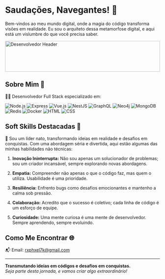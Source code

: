 <div class="markdown prose w-full break-words dark:prose-invert dark">
    <h1>Saudações, Navegantes! 👋</h1>
    <p>
        Bem-vindos ao meu mundo digital, onde a magia do código transforma visões em realidade. Eu sou o arquiteto
        dessa metamorfose digital, e aqui está um vislumbre do que você precisa saber.
    </p>
  <img
        style="display: block; margin: auto; width: 100%; max-height: 100px; object-fit: cover"
        src="https://user-images.githubusercontent.com/86270481/214122618-1bf43327-cdef-456e-81fe-fc71a9070c07.gif"
        alt="Desenvolvedor Header"
    />
    <h2>Sobre Mim 🚀</h2>
    <p>👨&zwj;💻 Desenvolvedor Full Stack especializado em:</p>
    <p>
        <img
            src="https://img.shields.io/badge/Node.js-339933?style=for-the-badge&amp;logo=node.js&amp;logoColor=white"
            alt="Node.js"
        />
        <img
            src="https://img.shields.io/badge/Express-000000?style=for-the-badge&amp;logo=express&amp;logoColor=white"
            alt="Express"
        />
        <img
            src="https://img.shields.io/badge/Vue.js-4FC08D?style=for-the-badge&amp;logo=vue.js&amp;logoColor=white"
            alt="Vue.js"
        />
        <img
            src="https://img.shields.io/badge/NestJS-E0234E?style=for-the-badge&amp;logo=nestjs&amp;logoColor=white"
            alt="NestJS"
        />
        <img
            src="https://img.shields.io/badge/GraphQL-E10098?style=for-the-badge&amp;logo=graphql&amp;logoColor=white"
            alt="GraphQL"
        />
        <img
            src="https://img.shields.io/badge/Neo4j-008CC1?style=for-the-badge&amp;logo=neo4j&amp;logoColor=white"
            alt="Neo4j"
        />
        <img
            src="https://img.shields.io/badge/MongoDB-47A248?style=for-the-badge&amp;logo=mongodb&amp;logoColor=white"
            alt="MongoDB"
        />
        <img
            src="https://img.shields.io/badge/Redis-DC382D?style=for-the-badge&amp;logo=redis&amp;logoColor=white"
            alt="Redis"
        />
        <img
            src="https://img.shields.io/badge/Docker-2496ED?style=for-the-badge&amp;logo=docker&amp;logoColor=white"
            alt="Docker"
        />
        <img
            src="https://img.shields.io/badge/HTML5-E34F26?style=for-the-badge&amp;logo=html5&amp;logoColor=white"
            alt="HTML"
        />
        <img
            src="https://img.shields.io/badge/CSS3-1572B6?style=for-the-badge&amp;logo=css3&amp;logoColor=white"
            alt="CSS"
        />
    </p>
    <h2>Soft Skills Destacadas 🎯</h2>
   <p>
        💼 Sou um líder nato, transformando ideias em realidade e desafios em conquistas. Com uma abordagem séria e
        divertida, aqui estão algumas das minhas habilidades não técnicas:
    </p>
    <ol>
        <li>
            <p>
                <strong>Inovação Ininterrupta:</strong> Não sou apenas um solucionador de problemas; sou um criador
                incansável, sempre explorando novas abordagens.
            </p>
        </li>
        <li>
            <p>
                <strong>Empatia:</strong> Compreender não apenas o que o código faz, mas quem o utiliza.
                Usabilidade é uma prioridade.
            </p>
        </li>
        <li>
            <p>
                <strong>Resiliência:</strong> Enfrento bugs como desafios emocionantes e mantenho a calma sob
                pressão.
            </p>
        </li>
        <li>
            <p>
                <strong>Colaboração:</strong> Acredito que o sucesso é coletivo; cada linha de código é um esforço
                de equipe.
            </p>
        </li>
        <li>
            <p>
                <strong>Curiosidade:</strong> Uma mente curiosa é uma mente de desenvolvedor. Sempre aprendendo,
                sempre evoluindo.
            </p>
        </li>
    </ol>
    <h2>Como Me Encontrar 🌐</h2>
    <p>
     📬 Email: <a href="mailto:your.email@example.com" target="_new">rxphxel7k@gmail.com</a><br />
    </p>
    <hr />
    <p>
        <strong>Transmutando ideias em códigos e desafios em conquistas.</strong><br /><em
            >Seja parte desta jornada, e vamos criar algo extraordinário!</em
        >
    </p>
</div>
